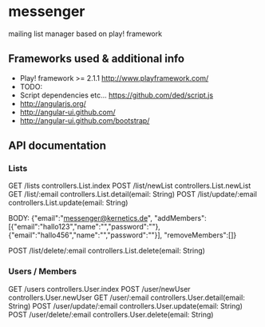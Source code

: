 messenger
=========

mailing list manager based on play! framework

## Frameworks used & additional info

 * Play! framework >= 2.1.1 http://www.playframework.com/
 * TODO:
  * Script dependencies etc... https://github.com/ded/script.js
  * http://angularjs.org/
  * http://angular-ui.github.com/
  * http://angular-ui.github.com/bootstrap/


## API documentation

### Lists
GET      /lists                controllers.List.index
POST     /list/newList         controllers.List.newList
GET      /list/:email          controllers.List.detail(email: String)
POST     /list/update/:email   controllers.List.update(email: String)

BODY:
{"email":"messenger@kernetics.de", "addMembers": [{"email":"hallo123","name":"","password":""},{"email":"hallo456","name":"","password":""}], "removeMembers":[]}

POST	 /list/delete/:email   controllers.List.delete(email: String)

### Users / Members
GET      /users                controllers.User.index
POST     /user/newUser         controllers.User.newUser
GET      /user/:email          controllers.User.detail(email: String)
POST     /user/update/:email   controllers.User.update(email: String)
POST     /user/delete/:email   controllers.User.delete(email: String)

